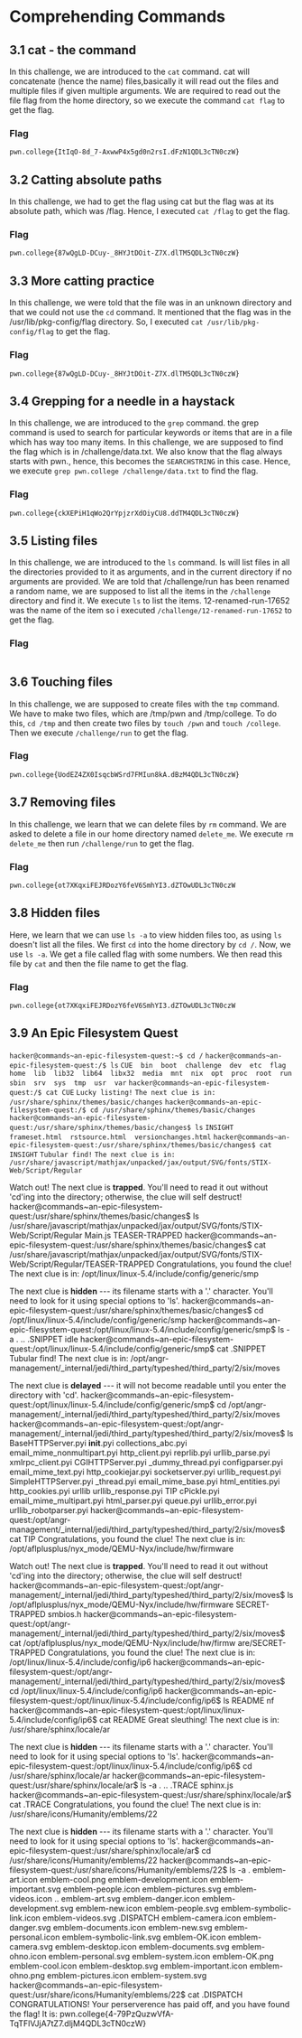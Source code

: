 # Comprehending Commands

## 3.1 cat - the command
In this challenge, we are introduced to the `cat` command. cat will concatenate (hence the name) files,basically it will read out the files and multiple files if given multiple arguments. We are required to read out the file flag from the home directory, so we execute the command `cat flag` to get the flag.

### Flag
```
pwn.college{ItIqO-8d_7-AxwwP4x5gd0n2rsI.dFzN1QDL3cTN0czW}
```

## 3.2 Catting absolute paths
 In this challenge, we had to get the flag using cat but the flag was at its absolute path, which was /flag. Hence, I executed `cat /flag` to get the flag.

 ### Flag
 ```
pwn.college{87wQgLD-DCuy-_8HYJtDOit-Z7X.dlTM5QDL3cTN0czW}
```

## 3.3 More catting practice
In this challenge, we were told that the file was in an unknown directory and that we could not use the `cd` command. It mentioned that the flag was in the /usr/lib/pkg-config/flag directory. So, I executed `cat /usr/lib/pkg-config/flag` to get the flag.

### Flag
```
pwn.college{87wQgLD-DCuy-_8HYJtDOit-Z7X.dlTM5QDL3cTN0czW}
```
## 3.4 Grepping for a needle in a haystack
In this challenge, we are introduced to the `grep` command. the grep command is used to search for particular keywords or items that are in a file which has way too many items. In this challenge, we are supposed to find the flag which is in /challenge/data.txt. We also know that the flag always starts with pwn., hence, this becomes the `SEARCHSTRING` in this case. Hence, we execute `grep pwn.college /challenge/data.txt` to find the flag.

### Flag
```
pwn.college{ckXEPiH1qWo2QrYpjzrXdOiyCU8.ddTM4QDL3cTN0czW}
```

## 3.5 Listing files

In this challenge, we are introduced to the `ls` command. ls will list files in all the directories provided to it as arguments, and in the current directory if no arguments are provided. We are told that /challenge/run has been renamed a random name, we are supposed to list all the items in the `/challenge` directory and find it. We execute `ls` to list the items. 12-renamed-run-17652 was the name of the item so i executed `/challenge/12-renamed-run-17652` to get the flag.

### Flag
```  pwn.college{Q1feF2lxD7T-CTfQ3UIO07c_kZL.dhjM4QDL3cTN0czW}
```

## 3.6 Touching files

In this challenge, we are supposed to create files with the `tmp` command. We have to make two files, which are /tmp/pwn and /tmp/college. To do this, `cd /tmp` and then create two files by `touch /pwn` and `touch /college`. Then we execute `/challenge/run` to get the flag.

### Flag
```
pwn.college{UodEZ4ZX0IsqcbWSrd7FMIun8kA.dBzM4QDL3cTN0czW}
```

## 3.7 Removing files

In this challenge, we learn that we can delete files by `rm` command. We are asked to delete a file in our home directory named `delete_me`. We execute `rm delete_me` then run `/challenge/run` to get the flag.

### Flag
```
pwn.college{ot7XKqxiFEJRDozY6feV6SmhYI3.dZTOwUDL3cTN0czW
```

## 3.8 Hidden files

Here, we learn that we can use `ls -a` to view hidden files too, as using `ls` doesn't list all the files. We first `cd` into the home directory by `cd /`. Now, we use `ls -a`. We get a file called flag with some numbers. We then read this file by `cat` and then the file name to get the flag.

### Flag
```
pwn.college{ot7XKqxiFEJRDozY6feV6SmhYI3.dZTOwUDL3cTN0czW
```

## 3.9 An Epic Filesystem Quest

`hacker@commands~an-epic-filesystem-quest:~$ cd /`
`hacker@commands~an-epic-filesystem-quest:/$ ls`
`CUE  bin  boot  challenge  dev  etc  flag  home  lib  lib32  lib64  libx32  media  mnt  nix  opt  proc  root  run  sbin  srv  sys  tmp  usr  var`
`hacker@commands~an-epic-filesystem-quest:/$ cat CUE`
`Lucky listing!`
`The next clue is in: /usr/share/sphinx/themes/basic/changes`
`hacker@commands~an-epic-filesystem-quest:/$ cd /usr/share/sphinx/themes/basic/changes`
`hacker@commands~an-epic-filesystem-quest:/usr/share/sphinx/themes/basic/changes$ ls`
`INSIGHT  frameset.html  rstsource.html  versionchanges.html`
`hacker@commands~an-epic-filesystem-quest:/usr/share/sphinx/themes/basic/changes$ cat INSIGHT`
`Tubular find!`
`The next clue is in: /usr/share/javascript/mathjax/unpacked/jax/output/SVG/fonts/STIX-Web/Script/Regular`

Watch out! The next clue is **trapped**. You'll need to read it out without 'cd'ing into the directory; otherwise, the clue will self destruct!
hacker@commands~an-epic-filesystem-quest:/usr/share/sphinx/themes/basic/changes$ ls /usr/share/javascript/mathjax/unpacked/jax/output/SVG/fonts/STIX-Web/Script/Regular
Main.js  TEASER-TRAPPED
hacker@commands~an-epic-filesystem-quest:/usr/share/sphinx/themes/basic/changes$ cat /usr/share/javascript/mathjax/unpacked/jax/output/SVG/fonts/STIX-Web/Script/Regular/TEASER-TRAPPED
Congratulations, you found the clue!
The next clue is in: /opt/linux/linux-5.4/include/config/generic/smp

The next clue is **hidden** --- its filename starts with a '.' character. You'll need to look for it using special options to 'ls'.
hacker@commands~an-epic-filesystem-quest:/usr/share/sphinx/themes/basic/changes$ cd /opt/linux/linux-5.4/include/config/generic/smp
hacker@commands~an-epic-filesystem-quest:/opt/linux/linux-5.4/include/config/generic/smp$ ls -a
.  ..  .SNIPPET  idle
hacker@commands~an-epic-filesystem-quest:/opt/linux/linux-5.4/include/config/generic/smp$ cat .SNIPPET
Tubular find!
The next clue is in: /opt/angr-management/_internal/jedi/third_party/typeshed/third_party/2/six/moves

The next clue is **delayed** --- it will not become readable until you enter the directory with 'cd'.
hacker@commands~an-epic-filesystem-quest:/opt/linux/linux-5.4/include/config/generic/smp$ cd /opt/angr-management/_internal/jedi/third_party/typeshed/third_party/2/six/moves
hacker@commands~an-epic-filesystem-quest:/opt/angr-management/_internal/jedi/third_party/typeshed/third_party/2/six/moves$ ls
BaseHTTPServer.pyi    __init__.pyi       collections_abc.pyi       email_mime_nonmultipart.pyi  http_client.pyi     reprlib.pyi       urllib_parse.pyi        xmlrpc_client.pyi
CGIHTTPServer.pyi     _dummy_thread.pyi  configparser.pyi          email_mime_text.pyi          http_cookiejar.pyi  socketserver.pyi  urllib_request.pyi
SimpleHTTPServer.pyi  _thread.pyi        email_mime_base.pyi       html_entities.pyi            http_cookies.pyi    urllib            urllib_response.pyi
TIP                   cPickle.pyi        email_mime_multipart.pyi  html_parser.pyi              queue.pyi           urllib_error.pyi  urllib_robotparser.pyi
hacker@commands~an-epic-filesystem-quest:/opt/angr-management/_internal/jedi/third_party/typeshed/third_party/2/six/moves$ cat TIP
Congratulations, you found the clue!
The next clue is in: /opt/aflplusplus/nyx_mode/QEMU-Nyx/include/hw/firmware

Watch out! The next clue is **trapped**. You'll need to read it out without 'cd'ing into the directory; otherwise, the clue will self destruct!
hacker@commands~an-epic-filesystem-quest:/opt/angr-management/_internal/jedi/third_party/typeshed/third_party/2/six/moves$ ls /opt/aflplusplus/nyx_mode/QEMU-Nyx/include/hw/firmware
SECRET-TRAPPED  smbios.h
hacker@commands~an-epic-filesystem-quest:/opt/angr-management/_internal/jedi/third_party/typeshed/third_party/2/six/moves$ cat /opt/aflplusplus/nyx_mode/QEMU-Nyx/include/hw/firmw
are/SECRET-TRAPPED 
Congratulations, you found the clue!
The next clue is in: /opt/linux/linux-5.4/include/config/ip6
hacker@commands~an-epic-filesystem-quest:/opt/angr-management/_internal/jedi/third_party/typeshed/third_party/2/six/moves$ cd /opt/linux/linux-5.4/include/config/ip6
hacker@commands~an-epic-filesystem-quest:/opt/linux/linux-5.4/include/config/ip6$ ls
README  nf
hacker@commands~an-epic-filesystem-quest:/opt/linux/linux-5.4/include/config/ip6$ cat README
Great sleuthing!
The next clue is in: /usr/share/sphinx/locale/ar

The next clue is **hidden** --- its filename starts with a '.' character. You'll need to look for it using special options to 'ls'.
hacker@commands~an-epic-filesystem-quest:/opt/linux/linux-5.4/include/config/ip6$ cd /usr/share/sphinx/locale/ar
hacker@commands~an-epic-filesystem-quest:/usr/share/sphinx/locale/ar$ ls -a
.  ..  .TRACE  sphinx.js
hacker@commands~an-epic-filesystem-quest:/usr/share/sphinx/locale/ar$ cat .TRACE
Congratulations, you found the clue!
The next clue is in: /usr/share/icons/Humanity/emblems/22

The next clue is **hidden** --- its filename starts with a '.' character. You'll need to look for it using special options to 'ls'.
hacker@commands~an-epic-filesystem-quest:/usr/share/sphinx/locale/ar$ cd /usr/share/icons/Humanity/emblems/22
hacker@commands~an-epic-filesystem-quest:/usr/share/icons/Humanity/emblems/22$ ls -a
.               emblem-art.icon     emblem-cool.png      emblem-development.icon  emblem-important.svg  emblem-people.icon    emblem-pictures.svg        emblem-videos.icon
..              emblem-art.svg      emblem-danger.icon   emblem-development.svg   emblem-new.icon       emblem-people.svg     emblem-symbolic-link.icon  emblem-videos.svg
.DISPATCH       emblem-camera.icon  emblem-danger.svg    emblem-documents.icon    emblem-new.svg        emblem-personal.icon  emblem-symbolic-link.svg
emblem-OK.icon  emblem-camera.svg   emblem-desktop.icon  emblem-documents.svg     emblem-ohno.icon      emblem-personal.svg   emblem-system.icon
emblem-OK.png   emblem-cool.icon    emblem-desktop.svg   emblem-important.icon    emblem-ohno.png       emblem-pictures.icon  emblem-system.svg
hacker@commands~an-epic-filesystem-quest:/usr/share/icons/Humanity/emblems/22$ cat .DISPATCH
CONGRATULATIONS! Your perserverence has paid off, and you have found the flag!
It is: pwn.college{4-79PzQuzwVfA-TqTFlVJjA7tZ7.dljM4QDL3cTN0czW} 

